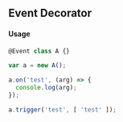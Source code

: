 ## Event Decorator

#### Usage

```javascript
@Event class A {}

var a = new A();

a.on('test', (arg) => {
  console.log(arg);
});

a.trigger('test', [ 'test' ]);
```
